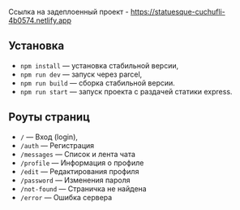 Ссылка на задеплоенный проект - https://statuesque-cuchufli-4b0574.netlify.app
## Установка

- `npm install` — установка стабильной версии,
- `npm run dev` — запуск через parcel,
- `npm run build` — сборка стабильной версии.
- `npm run start` — запуск проекта с раздачей статики express.

## **Роуты страниц**

- `/` — Вход (login),
- `/auth` — Регистрация
- `/messages` — Список и лента чата
- `/profile` — Информация о профиле
- `/edit` — Редактирования профиля
- `/password` — Изменения пароля
- `/not-found` — Страничка не найдена
- `/error` — Ошибка сервера
